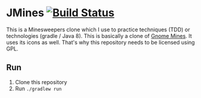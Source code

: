 JMines  [![Build Status](https://travis-ci.org/steffenschroeder/jmines.svg?branch=master)](https://travis-ci.org/steffenschroeder/jmines)
======
This is a Minesweepers clone which I use to practice techniques (TDD) or technologies (gradle / Java 8).
This is basically a clone of [Gnome Mines](https://wiki.gnome.org/Apps/Mines). It uses its icons as well. That's why this repository needs to be licensed using GPL.


## Run
1. Clone this repository
2. Run ``./gradlew run``
